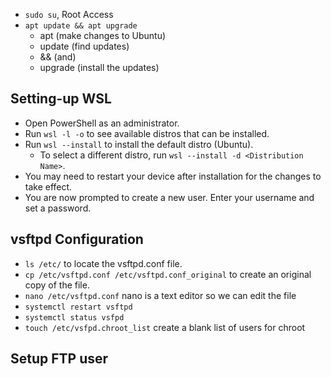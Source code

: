 * `sudo su`, Root Access
* `apt update && apt upgrade`
    * apt (make changes to Ubuntu)
    * update (find updates)
    * && (and)
    * upgrade (install the updates)


## Setting-up WSL

* Open PowerShell as an administrator.
* Run `wsl -l -o` to see available distros that can be installed.
* Run `wsl --install` to install the default distro (Ubuntu).
    * To select a different distro, run `wsl --install -d <Distribution Name>`.
* You may need to restart your device after installation for the changes to take effect.
* You are now prompted to create a new user. Enter your username and set a password.

## vsftpd Configuration

* `ls /etc/` to locate the vsftpd.conf file.
* `cp /etc/vsftpd.conf /etc/vsftpd.conf_original` to create an original copy of the file.
* `nano /etc/vsftpd.conf` nano is a text editor so we can edit the file
* `systemctl restart vsftpd`
* `systemctl status vsfpd`
* `touch /etc/vsfpd.chroot_list` create a blank list of users for chroot

## Setup FTP user
